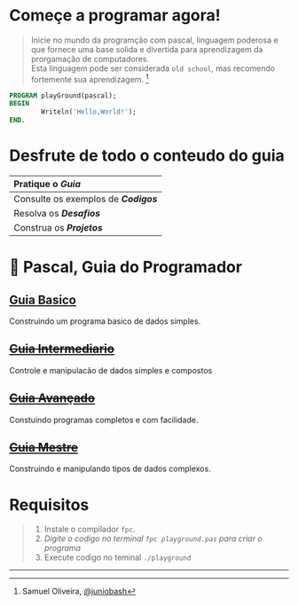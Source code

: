 # Começe a programar agora!  
> Inicie no mundo da programção com pascal, linguagem poderosa e que fornece uma base solida e divertida para aprendizagem da prorgamação de computadores.    
> Esta linguagem pode ser considerada `old school`, mas recomendo fortemente sua aprendizagem. [^author]

~~~pascal
PROGRAM playGround(pascal);
BEGIN   
        Writeln('Hello,World!');
END.    
~~~

# Desfrute de todo o conteudo do guia
| Pratique o _**Guia**_              |  
|:---|
| Consulte os exemplos de _**Codigos**_   |  
| Resolva os _**Desafios**_          |
| Construa os _**Projetos**_         |

# :card_index: Pascal, Guia do Programador

## [Guia Basico](1-guia-basico/README.md)
Construindo um programa basico de dados simples.
## ~~[Guia Intermediario](2-guia-intermediario/README.md)~~
Controle e manipulacão de dados simples e compostos
## ~~[Guia Avançado](3-guia-avancado/README.md)~~
Constuindo programas completos e com facilidade.
## ~~[Guia Mestre](4-guia-mestre/README.md)~~
Construindo e manipulando tipos de dados complexos.   

# Requisitos
> 1. Instale o compilador `fpc`. 
> 2. _Digite o codigo no terminal `fpc playground.pas` para criar o programa_ 
> 3. Execute codigo no teminal `./playground`
____

[^author]: Samuel Oliveira, [@juniobash](https://github.com/juniobash)